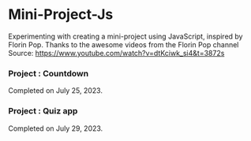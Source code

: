 # Mini-Project-Js

Experimenting with creating a mini-project using JavaScript, inspired by Florin Pop. Thanks to the awesome videos from the Florin Pop channel 
Source: https://www.youtube.com/watch?v=dtKciwk_si4&t=3872s

<h3>Project : Countdown</h3> 
Completed on July 25, 2023.

<h3>Project : Quiz app</h3> 
Completed on July 29, 2023.


